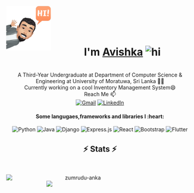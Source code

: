  
<p><img align="left" width="120" height="120" alt="Avishka Shamendra" src="/assets/avatar.png"/></p>
<br>
<br>
<br>
<br>
<h1  align="center"> I'm <a href="https://www.linkedin.com/in/avishka-shamendra/">Avishka</a> <img src="https://user-images.githubusercontent.com/1303154/88677602-1635ba80-d120-11ea-84d8-d263ba5fc3c0.gif" width="28px" alt="hi">  </h1>
<p align="center">
  <br>
  A Third-Year Undergraduate at Department of Computer Science & Engineering at University of Moratuwa, Sri Lanka 👨‍🎓 
  <br>
  Currently working on a cool Inventory Management System😄
  <br>
  Reach Me 📫
 <br>
 <a href="mailto:avishkas.18@cse.mrt.ac.lk"><img alt="Gmail" src="https://img.shields.io/badge/Gmail-D14836?style=for-the-badge&logo=gmail&logoColor=white" /></a> 
 <a href=https://www.linkedin.com/in/avishka-shamendra/><img alt="LinkedIn" src="https://img.shields.io/badge/linkedin-%230077B5.svg?style=for-the-badge&logo=linkedin&logoColor=white"/></a>
</p>
<div align=center>
  <h4>Some langugaes,frameworks and libraries I :heart:</h4>
  <img alt="Python" src="https://img.shields.io/badge/python-%2314354C.svg?style=for-the-badge&logo=python&logoColor=white"/>
  <img alt="Java" src="https://img.shields.io/badge/java-%23ED8B00.svg?style=for-the-badge&logo=java&logoColor=white"/>
  <img alt="Django" src="https://img.shields.io/badge/django-%23092E20.svg?style=for-the-badge&logo=django&logoColor=white"/>
  <img alt="Express.js" src="https://img.shields.io/badge/express.js-%23404d59.svg?style=for-the-badge&logo=express&logoColor=%2361DAFB"/>
  <img alt="React" src="https://img.shields.io/badge/react-%2320232a.svg?style=for-the-badge&logo=react&logoColor=%2361DAFB"/>
  <img alt="Bootstrap" src="https://img.shields.io/badge/bootstrap-%23563D7C.svg?style=for-the-badge&logo=bootstrap&logoColor=white"/>
  <img alt="Flutter" src="https://img.shields.io/badge/Flutter-%2302569B.svg?style=for-the-badge&logo=Flutter&logoColor=white" />
  
</div>
<h2 align="center">⚡ Stats ⚡</h2>
<br>
<p align=center>
  <div align=center>
    <a href="" >
      <img align="left" width=396 src="https://github-readme-streak-stats.herokuapp.com/?user=Avishka-Shamendra&theme=dark" alt="zumrudu-anka" />
    </a>
    <a href="">
      <img align="right" width=396 src="https://github-readme-stats.vercel.app/api?username=Avishka-Shamendra&count_private=true&hide=stars&show_icons=true&theme=dark&border_color=FFFFFF" />
    </a>
  </div>
<!--   <br><br><br><br><br><br><br><br><br>
  <div align=center>
    <a href="">
      <img width=325 align="center" src="https://github-readme-stats.vercel.app/api/top-langs/?username=Avishka-Shamendra&langs_count=8&layout=compact&&theme=dark&hide=c%23,powershell,Mathematica,Ruby,Objective-C,Objective-C%2b%2b,Cuda&title_color=61dafb&border_color=00FF00" />
    </a>
  </div>
  <br>
 <br>-->
</p>
